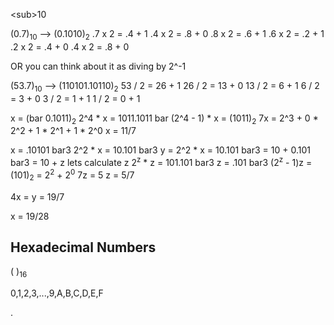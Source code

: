 \<sub>10</sub>

(0.7)<sub>10</sub> --> (0.1010)<sub>2</sub>
.7 x 2 = .4 + 1
.4 x 2 = .8 + 0
.8 x 2 = .6 + 1
.6 x 2 = .2 + 1
.2 x 2 = .4 + 0
.4 x 2 = .8 + 0

OR you can think about it as diving by 2^-1

(53.7)<sub>10</sub> --> (110101.10110)<sub>2</sub> 
53 / 2 = 26 + 1
26 / 2 = 13 + 0
13 / 2 = 6 + 1
6 / 2 = 3 + 0
3 / 2 = 1 + 1
1 / 2 = 0 + 1


x = (bar 0.1011)<sub>2</sub>
2^4 * x = 1011.1011 bar
(2^4 - 1) * x = (1011)<sub>2</sub>
7x = 2^3 + 0 * 2^2 + 1  * 2^1 + 1 * 2^0 
x = 11/7


x = .10101 bar3
2^2 * x = 10.101 bar3
y = 2^2 * x = 10.101 bar3 = 10 + 0.101 bar3
					 = 10 + z
lets calculate z
2<sup>z</sup> * z = 101.101 bar3 
z = .101 bar3
(2<sup>z</sup> - 1)z = (101)<sub>2</sub> = 2<sup>2</sup> + 2<sup>0</sup>
7z = 5
z = 5/7

4x = y = 19/7

x = 19/28


## Hexadecimal Numbers

( )<sub>16</sub>

0,1,2,3,...,9,A,B,C,D,E,F







.


